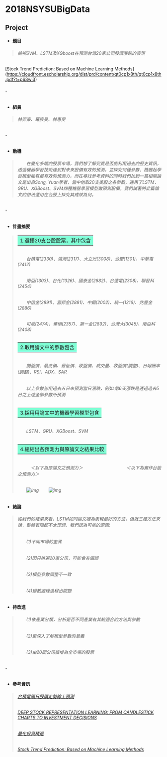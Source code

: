 # 2018NSYSUBigData
## Project
* #### **題目**
> ###### 檢視SVM、LSTM及XGboost在預測台灣20家公司股價漲跌的表現
[Stock Trend Prediction: Based on Machine Learning Methods]
(https://cloudfront.escholarship.org/dist/prd/content/qt0cp1x8th/qt0cp1x8th.pdf?t=p63wi3)
###### -
* #### **組員**
> ###### 林羿豪、羅宸旻、林惠雯
###### -
* #### **動機**
> ###### 　　在變化多端的股票市場，我們想了解究竟是否能利用過去的歷史資訊，透過機器學習技術達到對未來股價有效的預測，並探究何種參數、機器起學習模型能有最有效的預測力，而在尋找參考資料的同時我們找到一篇相關論文是出自Song, Yuan學者，當中他取20支美股之各參數，運用了LSTM、GRU、XGBoost、SVM四種機器學習模型做預測股價，我們試著將此篇論文的想法運用在台股上探究其成效為何。
###### -
* #### **計畫摘要**
> ###### <table><tr><td bgcolor=#7FFFD4>1.選擇20支台股股票，其中包含</td></tr></table>
> ###### 　　台積電(2330)、鴻海(2317)、大立光(3008)、台塑(1301)、中華電(2412)
> ###### 　　南亞(1303)、台化(1326)、國泰金(2882)、台達電(2308)、聯發科(2454)
> ###### 　　中信金(2891)、富邦金(2881)、中鋼(2002)、統一(1216)、兆豐金(2886)
> ###### 　　可成(2474)、華碩(2357)、第一金(2892)、台灣大(3045)、南亞科(2408)
> ###### <table><tr><td bgcolor=#7FFFD4>2.取用論文中的參數包含</td></tr></table>
> ###### 　　開盤價、最高價、最低價、收盤價、成交量、收盤價(調整)、日報酬率(調整)、RSI、ADX、SAR
> ###### 　　以上參數皆用過去五日來預測當日漲跌，例如:第6天漲跌是透過過去5日之上述全部參數所預測
> ###### <table><tr><td bgcolor=#7FFFD4>3.採用用論文中的機器學習模型包含</td></tr></table>
> ###### 　　LSTM、GRU、XGBoost、SVM
> ###### <table><tr><td bgcolor=#7FFFD4>4.總結出各預測力與原論文之結果比較</td></tr></table>
> ###### 　　　＜以下為原論文之預測力＞　　　　　　　　　　＜以下為實作台股之預測力＞
> ###### 　　![img](https://i.imgur.com/YVPFhYT.png) 　　![img](https://i.imgur.com/fObOwiN.png)
* #### **結論**
> ###### 從我們的結果來看，LSTM如同論文裡為表現最好的方法，但就三種方法來說，整體表現都不太理想，我們認為可能的原因:
> ###### 　　(1)不同市場的差異
> ###### 　　(2)因只挑選20家公司，可能會有偏誤
> ###### 　　(3)模型參數調整不一致
> ###### 　　(4)變數處理過程出問題
* #### **待改進**
> ###### 　　(1)依產業分類，分析是否不同產業有其較適合的方法與參數
> ###### 　　(2)更深入了解模型參數的意義
> ###### 　　(3)由20間公司擴增為全市場的股票
###### -
* #### **參考資訊**
> ###### [台積電隔日股價走勢線上預測](https://github.com/ChenHandsomeboy/Team_Project/tree/master)
> ###### [DEEP STOCK REPRESENTATION LEARNING: FROM CANDLESTICK CHARTS TO INVESTMENT DECISIONS](https://arxiv.org/pdf/1709.03803.pdf)
> ###### [量化投資精選](https://community.bigquant.com/t/%E9%87%8F%E5%8C%96%E7%A0%94%E7%A9%B6%E6%AF%8F%E5%91%A8%E7%B2%BE%E9%80%89-20170929/2821)
> ###### [Stock Trend Prediction: Based on Machine Learning Methods](https://cloudfront.escholarship.org/dist/prd/content/qt0cp1x8th/qt0cp1x8th.pdf?t=p63wi3)
